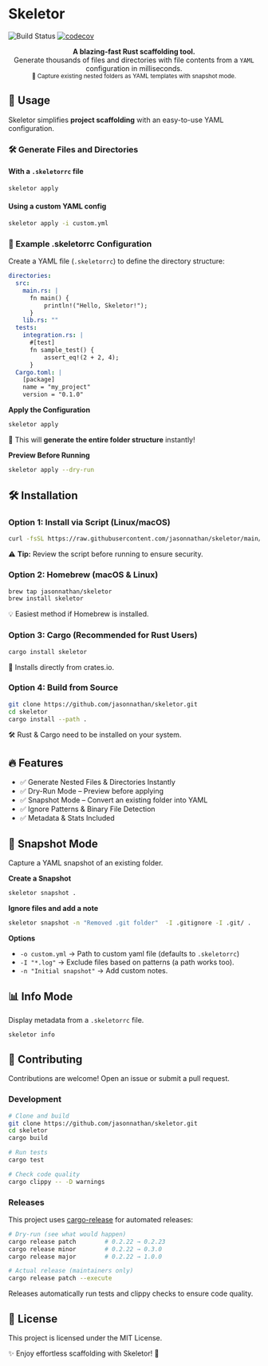 # Skeletor
![Build Status](https://github.com/jasonnathan/skeletor/actions/workflows/CI.yml/badge.svg)
[![codecov](https://codecov.io/gh/jasonnathan/skeletor/branch/main/graph/badge.svg)](https://codecov.io/gh/jasonnathan/skeletor)

<p align="center">
  <strong>A blazing-fast Rust scaffolding tool.</strong><br>
    Generate thousands of files and directories with file contents from a <code>YAML</code> configuration in milliseconds.
<br>
  <small>📸 Capture existing nested folders as YAML templates with snapshot mode.</small>
</p>


## 🚀 Usage
Skeletor simplifies **project scaffolding** with an easy-to-use YAML configuration.


### 🛠 Generate Files and Directories

#### With a `.skeletorrc` file
```bash
skeletor apply
```
#### Using a custom YAML config
```bash
skeletor apply -i custom.yml
```

### 📁 Example .skeletorrc Configuration
Create a YAML file (`.skeletorrc`) to define the directory structure:

```yaml
directories:
  src:
    main.rs: |
      fn main() {
          println!("Hello, Skeletor!");
      }
    lib.rs: ""
  tests:
    integration.rs: |
      #[test]
      fn sample_test() {
          assert_eq!(2 + 2, 4);
      }
  Cargo.toml: |
    [package]
    name = "my_project"
    version = "0.1.0"
```

**Apply the Configuration**
```bash
skeletor apply
```
📁 This will **generate the entire folder structure** instantly!

**Preview Before Running**
```bash
skeletor apply --dry-run
```

## 🛠️ Installation

### Option 1: Install via Script (Linux/macOS)
```bash
curl -fsSL https://raw.githubusercontent.com/jasonnathan/skeletor/main/install.sh | bash
```
⚠️ **Tip:** Review the script before running to ensure security.  

### Option 2: Homebrew (macOS & Linux)
```bash
brew tap jasonnathan/skeletor
brew install skeletor
```
💡 Easiest method if Homebrew is installed. 

### Option 3: Cargo (Recommended for Rust Users)
```bash
cargo install skeletor
```
🔹 Installs directly from crates.io.

### Option 4: Build from Source 
```bash
git clone https://github.com/jasonnathan/skeletor.git
cd skeletor
cargo install --path .
```
🛠️ Rust & Cargo need to be installed on your system.  

## 🔥 Features
- ✅ Generate Nested Files & Directories Instantly
- ✅ Dry-Run Mode – Preview before applying
- ✅ Snapshot Mode – Convert an existing folder into YAML
- ✅ Ignore Patterns & Binary File Detection
- ✅ Metadata & Stats Included

## 📸 Snapshot Mode
Capture a YAML snapshot of an existing folder.

**Create a Snapshot**
```bash
skeletor snapshot .
```
**Ignore files and add a note**
```bash
skeletor snapshot -n "Removed .git folder"  -I .gitignore -I .git/ .
```


**Options**
- `-o custom.yml`  → Path to custom yaml file (defaults to `.skeletorrc`)
- `-I "*.log"` → Exclude files based on patterns (a path works too).  
- `-n "Initial snapshot"` → Add custom notes.

## 📊 Info Mode
Display metadata from a `.skeletorrc` file.

```bash
skeletor info
```

## 🤝 Contributing
Contributions are welcome! Open an issue or submit a pull request.

### Development
```bash
# Clone and build
git clone https://github.com/jasonnathan/skeletor.git
cd skeletor
cargo build

# Run tests
cargo test

# Check code quality
cargo clippy -- -D warnings
```

### Releases
This project uses [cargo-release](https://github.com/crate-ci/cargo-release) for automated releases:

```bash
# Dry-run (see what would happen)
cargo release patch        # 0.2.22 → 0.2.23
cargo release minor        # 0.2.22 → 0.3.0  
cargo release major        # 0.2.22 → 1.0.0

# Actual release (maintainers only)
cargo release patch --execute
```

Releases automatically run tests and clippy checks to ensure code quality.

## 📜 License
This project is licensed under the MIT License.

✨ Enjoy effortless scaffolding with Skeletor! 🚀